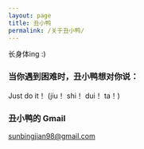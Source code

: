 ```yaml
---
layout: page
title: 丑小鸭
permalink: /关于丑小鸭/
---
```


长身体ing :)

### 当你遇到困难时，丑小鸭想对你说：

Just do it！   (jiu！ shi！ dui！ ta！)

### 丑小鸭的 Gmail

[sunbingjian98@gmail.com](mailto:email@domain.com)
